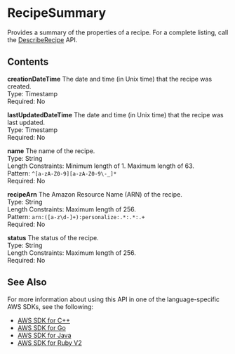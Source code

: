 # RecipeSummary<a name="API_RecipeSummary"></a>

Provides a summary of the properties of a recipe\. For a complete listing, call the [DescribeRecipe](API_DescribeRecipe.md) API\.

## Contents<a name="API_RecipeSummary_Contents"></a>

 **creationDateTime**   <a name="personalize-Type-RecipeSummary-creationDateTime"></a>
The date and time \(in Unix time\) that the recipe was created\.  
Type: Timestamp  
Required: No

 **lastUpdatedDateTime**   <a name="personalize-Type-RecipeSummary-lastUpdatedDateTime"></a>
The date and time \(in Unix time\) that the recipe was last updated\.  
Type: Timestamp  
Required: No

 **name**   <a name="personalize-Type-RecipeSummary-name"></a>
The name of the recipe\.  
Type: String  
Length Constraints: Minimum length of 1\. Maximum length of 63\.  
Pattern: `^[a-zA-Z0-9][a-zA-Z0-9\-_]*`   
Required: No

 **recipeArn**   <a name="personalize-Type-RecipeSummary-recipeArn"></a>
The Amazon Resource Name \(ARN\) of the recipe\.  
Type: String  
Length Constraints: Maximum length of 256\.  
Pattern: `arn:([a-z\d-]+):personalize:.*:.*:.+`   
Required: No

 **status**   <a name="personalize-Type-RecipeSummary-status"></a>
The status of the recipe\.  
Type: String  
Length Constraints: Maximum length of 256\.  
Required: No

## See Also<a name="API_RecipeSummary_SeeAlso"></a>

For more information about using this API in one of the language\-specific AWS SDKs, see the following:
+  [AWS SDK for C\+\+](https://docs.aws.amazon.com/goto/SdkForCpp/personalize-2018-05-22/RecipeSummary) 
+  [AWS SDK for Go](https://docs.aws.amazon.com/goto/SdkForGoV1/personalize-2018-05-22/RecipeSummary) 
+  [AWS SDK for Java](https://docs.aws.amazon.com/goto/SdkForJava/personalize-2018-05-22/RecipeSummary) 
+  [AWS SDK for Ruby V2](https://docs.aws.amazon.com/goto/SdkForRubyV2/personalize-2018-05-22/RecipeSummary) 